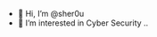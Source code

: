 - 👋 Hi, I’m @sher0u
- 👀 I’m interested in Cyber Security ..

<!---
sher0u/sher0u is a ✨ special ✨ repository because its `README.md` (this file) appears on your GitHub profile.
You can click the Preview link to take a look at your changes.
--->
